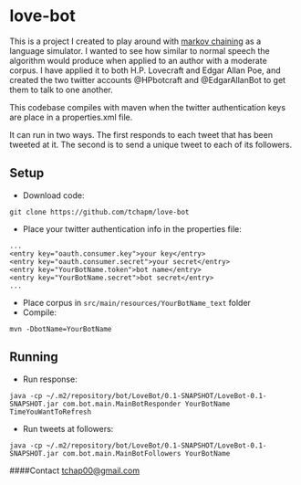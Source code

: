 love-bot
========

This is a project I created to play around with [markov chaining](https://en.wikipedia.org/wiki/Markov_chain) as a language simulator. I wanted to see how similar to normal speech the algorithm would produce when applied to an author with a moderate corpus. I have applied it to both H.P. Lovecraft and Edgar Allan Poe, and created the two twitter accounts @HPbotcraft and @EdgarAllanBot to get them to talk to one another.

This codebase compiles with maven when the twitter authentication keys are place in a properties.xml file. 

It can run in two ways. The first responds to each tweet that has been tweeted at it. The second is to send a unique tweet to each of its followers.

Setup
-----

* Download code: 
```
git clone https://github.com/tchapm/love-bot
```
* Place your twitter authentication info in the properties file:
				
```
...
<entry key="oauth.consumer.key">your key</entry>
<entry key="oauth.consumer.secret">your secret</entry>
<entry key="YourBotName.token">bot name</entry>
<entry key="YourBotName.secret">bot secret</entry>
...
```
				
* Place corpus in `src/main/resources/YourBotName_text` folder
* Compile: 
```
mvn -DbotName=YourBotName
```

Running
-------
* Run response: 
```
java -cp ~/.m2/repository/bot/LoveBot/0.1-SNAPSHOT/LoveBot-0.1-SNAPSHOT.jar com.bot.main.MainBotResponder YourBotName TimeYouWantToRefresh
```

* Run tweets at followers: 
```
java -cp ~/.m2/repository/bot/LoveBot/0.1-SNAPSHOT/LoveBot-0.1-SNAPSHOT.jar com.bot.main.MainBotFollowers YourBotName
```

####Contact
tchap00@gmail.com
